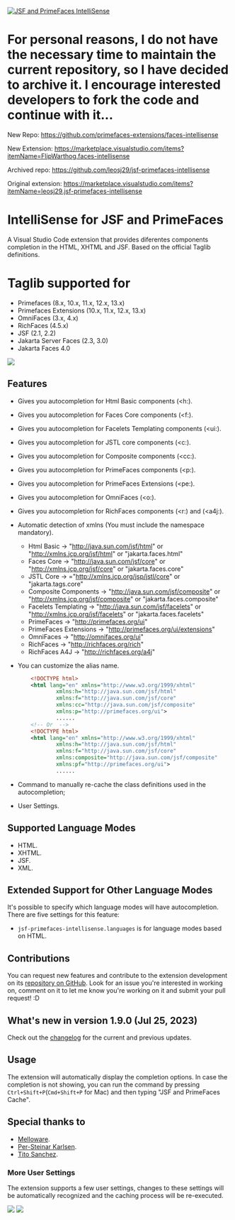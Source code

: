 [![JSF and PrimeFaces IntelliSense](https://i.imgur.com/QkqSYdn.png "JSF and PrimeFaces IntelliSense")](https://github.com/leosj29/jsf-primefaces-intellisense)

# For personal reasons, I do not have the necessary time to maintain the current repository, so I have decided to archive it. I encourage interested developers to fork the code and continue with it...

New Repo: https://github.com/primefaces-extensions/faces-intellisense

New Extension: https://marketplace.visualstudio.com/items?itemName=FlipWarthog.faces-intellisense

Archived repo: https://github.com/leosj29/jsf-primefaces-intellisense

Original extension: https://marketplace.visualstudio.com/items?itemName=leosj29.jsf-primefaces-intellisense


# IntelliSense for JSF and PrimeFaces
A Visual Studio Code extension that provides diferentes components completion in the HTML, XHTML and JSF. Based on the official Taglib definitions.

# Taglib supported for
* Primefaces (8.x, 10.x, 11.x, 12.x, 13.x)
* Primefaces Extensions (10.x, 11.x, 12.x, 13.x)
* OmniFaces (3.x, 4.x)
* RichFaces (4.5.x)
* JSF (2.1, 2.2)
* Jakarta Server Faces (2.3, 3.0)
* Jakarta Faces 4.0


![](https://i.imgur.com/r6DrYYu.gif)

## Features
* Gives you autocompletion for Html Basic components (<h:).
* Gives you autocompletion for Faces Core components (<f:).
* Gives you autocompletion for Facelets Templating components (<ui:).
* Gives you autocompletion for JSTL core components (<c:).
* Gives you autocompletion for Composite components (<cc:).
* Gives you autocompletion for PrimeFaces components (<p:).
* Gives you autocompletion for PrimeFaces Extensions (<pe:).
* Gives you autocompletion for OmniFaces (<o:).
* Gives you autocompletion for RichFaces components (<r:) and (<a4j:).

* Automatic detection of xmlns (You must include the namespace mandatory).   
    * Html Basic -> "http://java.sun.com/jsf/html" or "http://xmlns.jcp.org/jsf/html" or "jakarta.faces.html"
    * Faces Core -> "http://java.sun.com/jsf/core" or "http://xmlns.jcp.org/jsf/core" or "jakarta.faces.core"
    * JSTL Core -> ="http://xmlns.jcp.org/jsp/jstl/core" or "jakarta.tags.core"
    * Composite Components -> "http://java.sun.com/jsf/composite" or "http://xmlns.jcp.org/jsf/composite" or "jakarta.faces.composite"
    * Facelets Templating -> "http://java.sun.com/jsf/facelets" or "http://xmlns.jcp.org/jsf/facelets" or "jakarta.faces.facelets"
    * PrimeFaces -> "http://primefaces.org/ui"
    * PrimeFaces Extensions -> "http://primefaces.org/ui/extensions"
    * OmniFaces -> "http://omnifaces.org/ui"
    * RichFaces -> "http://richfaces.org/rich"
    * RichFaces A4J -> "http://richfaces.org/a4j"

* You can customize the alias name.
    ```xml
        <!DOCTYPE html>
        <html lang="en" xmlns="http://www.w3.org/1999/xhtml" 
                xmlns:h="http://java.sun.com/jsf/html"
                xmlns:f="http://java.sun.com/jsf/core" 
                xmlns:cc="http://java.sun.com/jsf/composite" 
                xmlns:p="http://primefaces.org/ui">
                ......
        <!-- Or  -->	
        <!DOCTYPE html>
        <html lang="en" xmlns="http://www.w3.org/1999/xhtml" 
                xmlns:h="http://java.sun.com/jsf/html"
                xmlns:f="http://java.sun.com/jsf/core" 
                xmlns:composite="http://java.sun.com/jsf/composite" 
                xmlns:pf="http://primefaces.org/ui">
                ......
    ```
* Command to manually re-cache the class definitions used in the autocompletion;
* User Settings.

## Supported Language Modes
* HTML.
* XHTML.
* JSF.
* XML.

## Extended Support for Other Language Modes

It's possible to specify which language modes will have autocompletion. There are five settings for this feature:
* `jsf-primefaces-intellisense.languages` is for language modes based on HTML.


## Contributions
You can request new features and contribute to the extension development on its [repository on GitHub](https://github.com/leosj29/jsf-primefaces-intellisense/issues). Look for an issue you're interested in working on, comment on it to let me know you're working on it and submit your pull request! :D

## What's new in version 1.9.0 (Jul 25, 2023)

Check out the [changelog](https://github.com/leosj29/jsf-primefaces-intellisense/blob/master/CHANGELOG.md) for the current and previous updates.

## Usage
The extension will automatically display the completion options. In case the completion is not showing, you can run the command by pressing `Ctrl+Shift+P`(`Cmd+Shift+P` for Mac) and then typing "JSF and PrimeFaces Cache".

## Special thanks to
* [Melloware](https://github.com/melloware). 
* [Per-Steinar Karlsen](https://github.com/per-steinar).
* [Tito Sanchez](https://github.com/tmsanchez). 


### More User Settings
The extension supports a few user settings, changes to these settings will be automatically recognized and the caching process will be re-executed.


![](https://i.imgur.com/blwBYrK.gif)
![](https://i.imgur.com/WK8Kr5r.gif)

